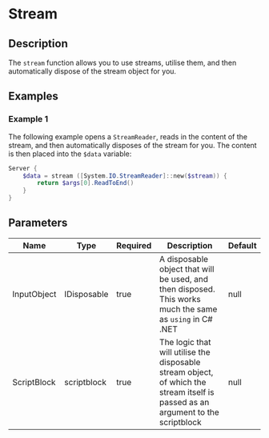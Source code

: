 # Stream

## Description

The `stream` function allows you to use streams, utilise them, and then automatically dispose of the stream object for you.

## Examples

### Example 1

The following example opens a `StreamReader`, reads in the content of the stream, and then automatically disposes of the stream for you. The content is then placed into the `$data` variable:

```powershell
Server {
    $data = stream ([System.IO.StreamReader]::new($stream)) {
        return $args[0].ReadToEnd()
    }
}
```

## Parameters

| Name | Type | Required | Description | Default |
| ---- | ---- | -------- | ----------- | ------- |
| InputObject | IDisposable | true | A disposable object that will be used, and then disposed. This works much the same as `using` in C# .NET | null |
| ScriptBlock | scriptblock | true | The logic that will utilise the disposable stream object, of which the stream itself is passed as an argument to the scriptblock | null |
